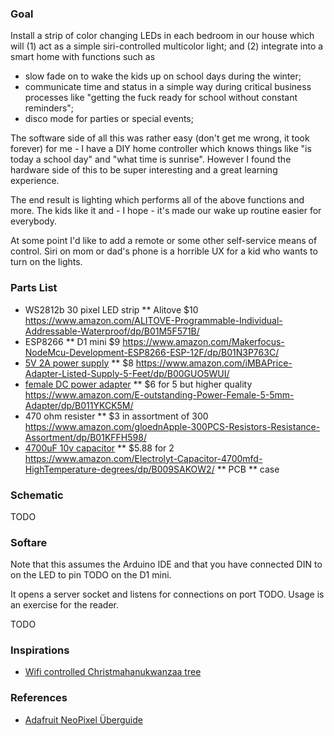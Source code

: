 ### Goal

Install a strip of color changing LEDs in each bedroom in our house which will (1) act as a simple siri-controlled multicolor light; and (2) integrate into a smart home with functions such as
* slow fade on to wake the kids up on school days during the winter;
* communicate time and status in a simple way during critical business processes like "getting the fuck ready for school without constant reminders";
* disco mode for parties or special events;

The software side of all this was rather easy (don't get me wrong, it took forever) for me - I have a DIY home controller which knows things like "is today a school day" and "what time is sunrise". However I found the hardware side of this to be super interesting and a great learning experience.

The end result is lighting which performs all of the above functions and more. The kids like it and - I hope - it's made our wake up routine easier for everybody.

At some point I'd like to add a remote or some other self-service means of control. Siri on mom or dad's phone is a horrible UX for a kid who wants to turn on the lights.

### Parts List

* WS2812b 30 pixel LED strip
** Alitove $10 https://www.amazon.com/ALITOVE-Programmable-Individual-Addressable-Waterproof/dp/B01M5F571B/
* ESP8266
** D1 mini $9 https://www.amazon.com/Makerfocus-NodeMcu-Development-ESP8266-ESP-12F/dp/B01N3P763C/
* [5V 2A power supply](https://www.adafruit.com/products/276)
** $8 https://www.amazon.com/iMBAPrice-Adapter-Listed-Supply-5-Feet/dp/B00GUO5WUI/
* [female DC power adapter](https://www.adafruit.com/products/368)
** $6 for 5 but higher quality https://www.amazon.com/E-outstanding-Power-Female-5-5mm-Adapter/dp/B011YKCK5M/
* 470 ohm resister
** $3 in assortment of 300 https://www.amazon.com/gloednApple-300PCS-Resistors-Resistance-Assortment/dp/B01KFFH598/
* [4700uF 10v capacitor](https://www.adafruit.com/products/1589)
** $5.88 for 2 https://www.amazon.com/Electrolyt-Capacitor-4700mfd-HighTemperature-degrees/dp/B009SAKOW2/
** PCB
** case

### Schematic

TODO

### Softare 

Note that this assumes the Arduino IDE and that you have connected DIN to on the LED to pin TODO on the D1 mini.

It opens a server socket and listens for connections on port TODO. Usage is an exercise for the reader.

TODO

### Inspirations

* [Wifi controlled Christmahanukwanzaa tree](https://learn.adafruit.com/wifi-controlled-led-christmahanukwanzaa-tree/overview)

### References

* [Adafruit NeoPixel Überguide](https://learn.adafruit.com/adafruit-neopixel-uberguide)